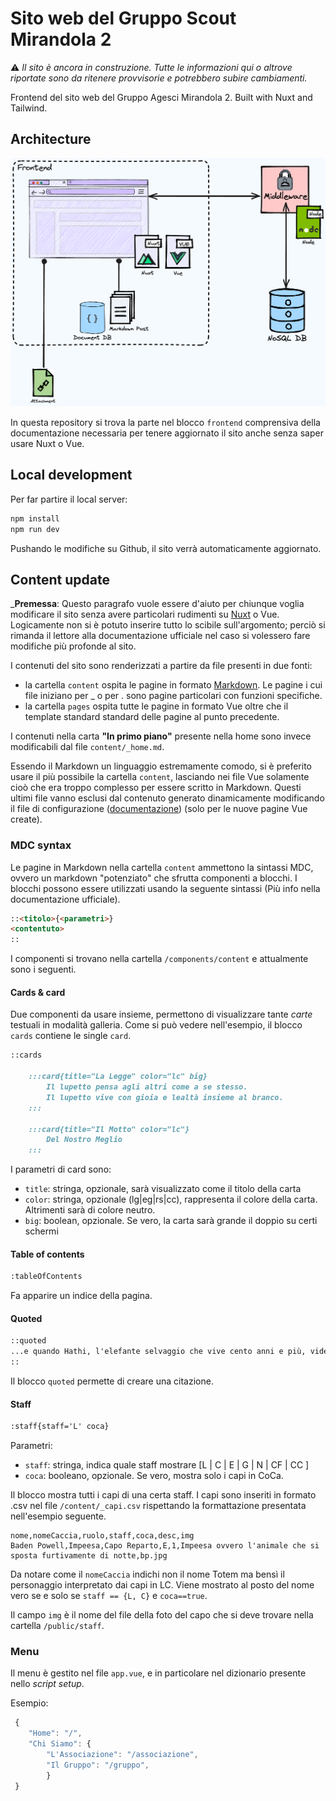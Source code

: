 # Sito web del Gruppo Scout Mirandola 2

⚠️ _Il sito è ancora in construzione. Tutte le informazioni qui o altrove riportate sono da ritenere provvisorie e potrebbero subire cambiamenti._

Frontend del sito web del Gruppo Agesci Mirandola 2. Built with Nuxt and Tailwind.

## Architecture

![](doc/architecture.png)

In questa repository si trova la parte nel blocco `frontend` comprensiva della documentazione necessaria per tenere aggiornato il sito anche senza saper usare Nuxt o Vue.  

## Local development

Per far partire il local server:

```sh
npm install
npm run dev
```

Pushando le modifiche su Github, il sito verrà automaticamente aggiornato.

## Content update

___Premessa__: Questo paragrafo vuole essere d'aiuto per chiunque voglia modificare il sito senza avere particolari rudimenti su [Nuxt](https://nuxt.com/) o Vue. Logicamente non si è potuto inserire tutto lo scibile sull'argomento; perciò si rimanda il lettore alla documentazione ufficiale nel caso si volessero fare modifiche più profonde al sito.

I contenuti del sito sono renderizzati a partire da file presenti in due fonti:

- la cartella `content` ospita le pagine in formato [Markdown](https://markdownguide.org/cheat-sheet/). Le pagine i cui file iniziano per _ o per . sono pagine particolari con funzioni specifiche.
- la cartella `pages` ospita tutte le pagine in formato Vue oltre che il template standard standard delle pagine al punto precedente.  

I contenuti nella carta __"In primo piano"__ presente nella home sono invece modificabili dal file `content/_home.md`.

Essendo il Markdown un linguaggio estremamente comodo, si è preferito usare il più possibile la cartella `content`, lasciando nei file Vue solamente cioò che era troppo complesso per essere scritto in Markdown. Questi ultimi file vanno esclusi dal contenuto generato dinamicamente modificando il file di configurazione ([documentazione](https://content.nuxtjs.org/api/configuration#ignores)) (solo per le nuove pagine Vue create).  

### MDC syntax

Le pagine in Markdown nella cartella `content` ammettono la sintassi MDC, ovvero un markdown "potenziato" che sfrutta componenti a blocchi. 
I blocchi possono essere utilizzati usando la seguente sintassi (Più info nella documentazione ufficiale).

```md
::<titolo>{<parametri>}
<contentuto>
::
```

I componenti si trovano nella cartella `/components/content` e attualmente sono i seguenti.

#### Cards & card

Due componenti da usare insieme, permettono di visualizzare tante _carte_ testuali in modalità galleria. Come si può vedere nell'esempio, il blocco `cards` contiene le single `card`.

```md
::cards

    :::card{title="La Legge" color="lc" big}
        Il lupetto pensa agli altri come a se stesso.  
        Il lupetto vive con gioia e lealtà insieme al branco.
    :::

    :::card{title="Il Motto" color="lc"}
        Del Nostro Meglio
    :::

```

I parametri di card sono:  

- `title`: stringa, opzionale, sarà visualizzato come il titolo della carta
- `color`: stringa, opzionale (lg|eg|rs|cc), rappresenta il colore della carta. Altrimenti sarà di colore neutro.
- `big`: boolean, opzionale. Se vero, la carta sarà grande il doppio su certi schermi

#### Table of contents

```md
:tableOfContents
```

Fa apparire un indice della pagina.  

#### Quoted

```md
::quoted
...e quando Hathi, l'elefante selvaggio che vive cento anni e più, vide affiorare una lunga e sottile cresta di Roccia Azzurrina, proprio nel bel mezzo della corrente, capì che quella era la roccia della pace ed immediatamente alzò la proboscide e proclamò la "tregua dell'acqua".  
::
```

Il blocco `quoted` permette di creare una citazione.

#### Staff

```md
:staff{staff='L' coca}
```

Parametri:  

- `staff`: stringa, indica quale staff mostrare [L | C | E | G | N | CF | CC ]
- `coca`: booleano, opzionale. Se vero, mostra solo i capi in CoCa.

Il blocco mostra tutti i capi di una certa staff. I capi sono inseriti in formato .csv nel file `/content/_capi.csv` rispettando la formattazione presentata nell'esempio seguente.

```csv
nome,nomeCaccia,ruolo,staff,coca,desc,img
Baden Powell,Impeesa,Capo Reparto,E,1,Impeesa ovvero l'animale che si sposta furtivamente di notte,bp.jpg
```

Da notare come il `nomeCaccia` indichi non il nome Totem ma bensì il personaggio interpretato dai capi in LC. Viene mostrato al posto del nome vero se e solo se `staff == {L, C}` e `coca==true`.

Il campo `img` è il nome del file della foto del capo che si deve trovare  nella cartella `/public/staff`.

### Menu

Il menu è gestito nel file `app.vue`, e in particolare nel dizionario presente nello _script setup_.

Esempio:

```js
 {
    "Home": "/",
    "Chi Siamo": {
        "L'Associazione": "/associazione",
        "Il Gruppo": "/gruppo",
        }
 }
```

